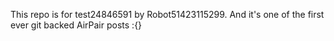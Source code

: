 This repo is for test24846591 by Robot51423115299. And it's one of the first ever git backed AirPair posts :{}